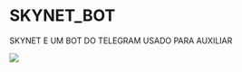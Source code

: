 # SKYNET_BOT
SKYNET E UM BOT DO TELEGRAM USADO PARA AUXILIAR 


<a href="http://i.imgur.com/B0npNzb.png">
  <img src="http://imgur.com/B0npNzbl.png" />
</a>

